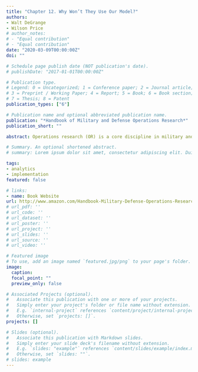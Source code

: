 ```yaml
---
title: "Chapter 12. Why Won’t They Use Our Model?"
authors:
- Walt DeGrange
- Wilson Price
# author_notes:
# - "Equal contribution"
# - "Equal contribution"
date: "2020-03-09T00:00:00Z"
doi: ""

# Schedule page publish date (NOT publication's date).
# publishDate: "2017-01-01T00:00:00Z"

# Publication type.
# Legend: 0 = Uncategorized; 1 = Conference paper; 2 = Journal article;
# 3 = Preprint / Working Paper; 4 = Report; 5 = Book; 6 = Book section;
# 7 = Thesis; 8 = Patent
publication_types: ["6"]

# Publication name and optional abbreviated publication name.
publication: "*Handbook of Military and Defense Operations Research*"
publication_short: ""

abstract: Operations research (OR) is a core discipline in military and defense management. Coming to the forefront initially during World War II, OR provided critical contributions to logistics, supply chains, and strategic simulation, while enabling superior decision making for Allied forces. OR has grown to include analytics and many applications, including artificial intelligence, cybersecurity, and big data, and is the cornerstone of management science in manufacturing, marketing, telecommunications, and many other fields.  The Handbook of Military and Defense Operations Research presents the voices leading OR and analytics to new heights in security through research, practical applications, case studies, and lessons learned in the field.  Features    Applies the experiences of educators and practitioners working in the field    Employs the latest technology developments into case studies and applications    Identifies best practices unique to the military, security, and national defense problem space    Highlights similarities and dichotomies between analyses and trends that are unique to military, security, and defense problems

# Summary. An optional shortened abstract.
# summary: Lorem ipsum dolor sit amet, consectetur adipiscing elit. Duis posuere tellus ac convallis placerat. Proin tincidunt magna sed ex sollicitudin condimentum.

tags:
- analytics 
- implementation
featured: false

# links:
- name: Book Website
url: http://www.amazon.com/Handbook-Military-Defense-Operations-Research/dp/1138607339
# url_pdf: ''
# url_code: ''
# url_dataset: ''
# url_poster: ''
# url_project: ''
# url_slides: ''
# url_source: ''
# url_video: ''

# Featured image
# To use, add an image named `featured.jpg/png` to your page's folder. 
image:
  caption: 
  focal_point: ""
  preview_only: false

# Associated Projects (optional).
#   Associate this publication with one or more of your projects.
#   Simply enter your project's folder or file name without extension.
#   E.g. `internal-project` references `content/project/internal-project/index.md`.
#   Otherwise, set `projects: []`.
projects: []

# Slides (optional).
#   Associate this publication with Markdown slides.
#   Simply enter your slide deck's filename without extension.
#   E.g. `slides: "example"` references `content/slides/example/index.md`.
#   Otherwise, set `slides: ""`.
# slides: example
---
```

